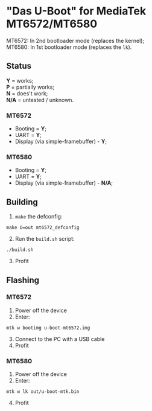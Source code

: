 # "Das U-Boot" for MediaTek MT6572/MT6580
MT6572: In 2nd bootloader mode (replaces the kernel);\
MT6580: In 1st bootloader mode (replaces the `lk`).

## Status
**Y** = works;\
**P** = partially works;\
**N** = does't work;\
**N/A** = untested / unknown.

### MT6572
* Booting = **Y**;
* UART = **Y**;
* Display (via simple-framebuffer) - **Y**;

### MT6580
* Booting = **Y**;
* UART = **Y**;
* Display (via simple-framebuffer) - **N/A**;

## Building
1. `make` the defconfig:
```
make O=out mt6572_defconfig
```
2. Run the `build.sh` script:
```
./build.sh
```

3. Profit

## Flashing
### MT6572
1. Power off the device
2. Enter:
```
mtk w bootimg u-boot-mt6572.img
```
3. Connect to the PC with a USB cable
4. Profit

### MT6580
1. Power off the device
2. Enter:
```
mtk w lk out/u-boot-mtk.bin
```
4. Profit
